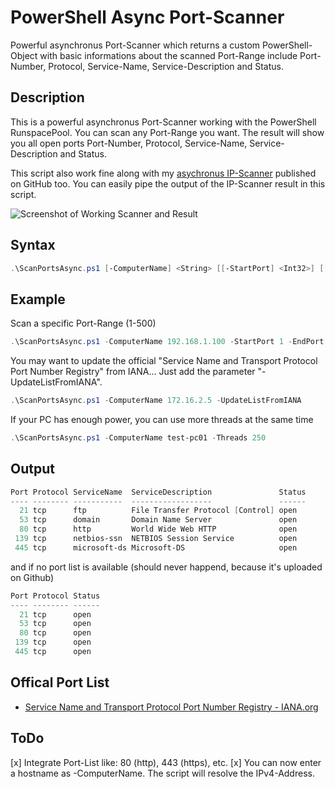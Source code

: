 # PowerShell Async Port-Scanner

Powerful asynchronus Port-Scanner which returns a custom PowerShell-Object with basic informations about the scanned Port-Range include Port-Number, Protocol, Service-Name, Service-Description and Status.

## Description

This is a powerful asynchronus Port-Scanner working with the PowerShell RunspacePool. You can scan any Port-Range you want. The result will show you all open ports Port-Number, Protocol, Service-Name, Service-Description and Status.
    
This script also work fine along with my [asychronus IP-Scanner](https://github.com/BornToBeRoot/PowerShell_Async-IPScanner) published on GitHub too. You can easily pipe the output of the IP-Scanner result in this script.

![Screenshot of Working Scanner and Result](https://github.com/BornToBeRoot/PowerShell_Async-PortScanner/blob/master/Images/Working_and_Result.png?raw=true)

## Syntax

```powershell
.\ScanPortsAsync.ps1 [-ComputerName] <String> [[-StartPort] <Int32>] [[-EndPort] <Int32>] [[-Threads] <Int32>] [[-UpdateListFromIANA]] [[-Force]] [<CommonParameters>]
```

## Example

Scan a specific Port-Range (1-500)

```powershell
.\ScanPortsAsync.ps1 -ComputerName 192.168.1.100 -StartPort 1 -EndPort 500 | Format-Table
``` 

You may want to update the official "Service Name and Transport Protocol Port Number Registry" from IANA... Just add the parameter "-UpdateListFromIANA".

```powershell
.\ScanPortsAsync.ps1 -ComputerName 172.16.2.5 -UpdateListFromIANA
``` 
If your PC has enough power, you can use more threads at the same time

```powershell
.\ScanPortsAsync.ps1 -ComputerName test-pc01 -Threads 250
```

## Output 

```powershell
Port Protocol ServiceName  ServiceDescription               Status
---- -------- -----------  ------------------               ------
  21 tcp      ftp          File Transfer Protocol [Control] open
  53 tcp      domain       Domain Name Server               open
  80 tcp      http         World Wide Web HTTP              open
 139 tcp      netbios-ssn  NETBIOS Session Service          open
 445 tcp      microsoft-ds Microsoft-DS                     open
``` 

and if no port list is available (should never happend, because it's uploaded on Github)

```powershell
Port Protocol Status
---- -------- ------
  21 tcp      open
  53 tcp      open
  80 tcp      open
 139 tcp      open
 445 tcp      open
```

## Offical Port List

* [Service Name and Transport Protocol Port Number Registry - IANA.org](https://www.iana.org/assignments/service-names-port-numbers/service-names-port-numbers.xml)

## ToDo
[x] Integrate Port-List like: 80 (http), 443 (https), etc.
[x] You can now enter a hostname as -ComputerName. The script will resolve the IPv4-Address.